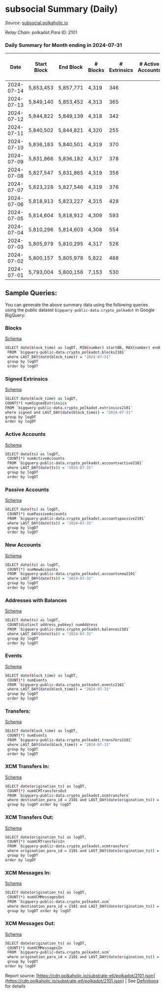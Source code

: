 # subsocial Summary (Daily)

_Source_: [subsocial.polkaholic.io](https://subsocial.polkaholic.io)

*Relay Chain*: polkadot
*Para ID*: 2101



### Daily Summary for Month ending in 2024-07-31


| Date    | Start Block | End Block | # Blocks | # Extrinsics | # Active Accounts | # Passive Accounts | # New Accounts | # Addresses | # Events  | # Transfers ($USD) | # XCM Transfers In ($USD) | # XCM Transfers Out ($USD) | # XCM In | # XCM Out | Issues |
|---------|-------------|-----------|----------|--------------|-------------------|--------------------|----------------|-------------|-----------|--------------------|---------------------------|----------------------------|----------|-----------|--------|
| 2024-07-14 | 5,853,453 | 5,857,771 | 4,319 | 346 |  |  |  | 32,082 | 10,039 | 3  |   |   |  |  |  |
| 2024-07-13 | 5,849,140 | 5,853,452 | 4,313 | 365 |  |  |  | 32,083 | 10,145 | 14  |   |   |  |  |  |
| 2024-07-12 | 5,844,822 | 5,849,139 | 4,318 | 342 |  |  |  | 32,083 | 10,092 | 9  |   |   |  |  |  |
| 2024-07-11 | 5,840,502 | 5,844,821 | 4,320 | 255 |  |  |  | 32,086 | 9,684 | 5  |   |   |  |  |  |
| 2024-07-10 | 5,836,183 | 5,840,501 | 4,319 | 370 |  |  |  | 32,086 | 10,134 | 2  |   |   |  |  |  |
| 2024-07-09 | 5,831,866 | 5,836,182 | 4,317 | 378 |  |  |  |  | 10,482 | 169  |   |   |  |  |  |
| 2024-07-08 | 5,827,547 | 5,831,865 | 4,319 | 356 |  |  |  |  | 10,075 | 1  |   |   |  |  |  |
| 2024-07-07 | 5,823,228 | 5,827,546 | 4,319 | 376 |  |  |  |  | 10,196 | 6  |   |   |  |  |  |
| 2024-07-06 | 5,818,913 | 5,823,227 | 4,315 | 428 |  |  |  |  | 10,450 | 11  |   |   |  |  |  |
| 2024-07-05 | 5,814,604 | 5,818,912 | 4,309 | 593 |  |  |  |  | 11,140 | 23  |   |   |  |  |  |
| 2024-07-04 | 5,810,296 | 5,814,603 | 4,308 | 554 |  |  |  |  | 10,976 | 12  |   |   |  |  |  |
| 2024-07-03 | 5,805,979 | 5,810,295 | 4,317 | 526 |  |  |  |  | 10,925 | 14  |   |   |  |  |  |
| 2024-07-02 | 5,800,157 | 5,805,978 | 5,822 | 488 |  |  |  |  | 13,623 | 14  |   |   |  |  |  |
| 2024-07-01 | 5,793,004 | 5,800,156 | 7,153 | 530 |  |  |  |  | 16,868 | 190  |   |   |  |  |  |

## Sample Queries:
You can generate the above summary data using the following queries using the public dataset `bigquery-public-data.crypto_polkadot` in Google BigQuery:


### Blocks 

[Schema](https://github.com/colorfulnotion/substrate-etl/blob/main/schema/blocks.json)

```bash
SELECT date(block_time) as logDT, MIN(number) startBN, MAX(number) endBN, COUNT(*) numBlocks 
 FROM `bigquery-public-data.crypto_polkadot.blocks2101`  
 where LAST_DAY(date(block_time)) = "2024-07-31" 
 group by logDT 
 order by logDT
```

### Signed Extrinsics 

[Schema](https://github.com/colorfulnotion/substrate-etl/blob/main/schema/extrinsics.json)

```bash
SELECT date(block_time) as logDT, 
COUNT(*) numSignedExtrinsics 
FROM `bigquery-public-data.crypto_polkadot.extrinsics2101`  
where signed and LAST_DAY(date(block_time)) = "2024-07-31" 
group by logDT 
order by logDT
```

### Active Accounts 

[Schema](https://github.com/colorfulnotion/substrate-etl/blob/main/schema/accountsactive.json)

```bash
SELECT date(ts) as logDT, 
 COUNT(*) numActiveAccounts 
 FROM `bigquery-public-data.crypto_polkadot.accountsactive2101` 
 where LAST_DAY(date(ts)) = "2024-07-31" 
 group by logDT 
 order by logDT
```

### Passive Accounts 

[Schema](https://github.com/colorfulnotion/substrate-etl/blob/main/schema/accountspassive.json)

```bash
SELECT date(ts) as logDT, 
 COUNT(*) numPassiveAccounts 
 FROM `bigquery-public-data.crypto_polkadot.accountspassive2101` 
 where LAST_DAY(date(ts)) = "2024-07-31" 
 group by logDT 
 order by logDT
```

### New Accounts 

[Schema](https://github.com/colorfulnotion/substrate-etl/blob/main/schema/accountsnew.json)

```bash
SELECT date(ts) as logDT, 
 COUNT(*) numNewAccounts 
 FROM `bigquery-public-data.crypto_polkadot.accountsnew2101` 
 where LAST_DAY(date(ts)) = "2024-07-31" 
 group by logDT
 order by logDT
```

### Addresses with Balances 

[Schema](https://github.com/colorfulnotion/substrate-etl/blob/main/schema/balances.json)

```bash
SELECT date(ts) as logDT,
 COUNT(distinct address_pubkey) numAddress 
 FROM `bigquery-public-data.crypto_polkadot.balances2101` 
 where LAST_DAY(date(ts)) = "2024-07-31" 
 group by logDT 
 order by logDT
```

### Events 

[Schema](https://github.com/colorfulnotion/substrate-etl/blob/main/schema/events.json)

```bash
SELECT date(block_time) as logDT, 
 COUNT(*) numEvents 
 FROM `bigquery-public-data.crypto_polkadot.events2101` 
 where LAST_DAY(date(block_time)) = "2024-07-31" 
 group by logDT 
 order by logDT
```

### Transfers:

[Schema](https://github.com/colorfulnotion/substrate-etl/blob/main/schema/transfers.json)

```bash
SELECT date(block_time) as logDT, 
 COUNT(*) numEvents 
 FROM `bigquery-public-data.crypto_polkadot.transfers2101` 
 where LAST_DAY(date(block_time)) = "2024-07-31" 
 group by logDT 
 order by logDT
```

### XCM Transfers In: 

[Schema](https://github.com/colorfulnotion/substrate-etl/blob/main/schema/xcmtransfers.json)

```bash
SELECT date(origination_ts) as logDT, 
 COUNT(*) numXCMTransfersOut 
 FROM `bigquery-public-data.crypto_polkadot.xcmtransfers` 
 where destination_para_id = 2101 and LAST_DAY(date(origination_ts)) = "2024-07-31" 
 group by logDT order by logDT
```

### XCM Transfers Out: 

[Schema](https://github.com/colorfulnotion/substrate-etl/blob/main/schema/xcmtransfers.json)

```bash
SELECT date(origination_ts) as logDT, 
 COUNT(*) numXCMTransfersIn 
 FROM `bigquery-public-data.crypto_polkadot.xcmtransfers` 
 where origination_para_id = 2101 and LAST_DAY(date(origination_ts)) = "2024-07-31" 
 group by logDT 
order by logDT
```

### XCM Messages In: 

[Schema](https://github.com/colorfulnotion/substrate-etl/blob/main/schema/xcm.json)

```bash
SELECT date(origination_ts) as logDT, 
 COUNT(*) numXCMMessagesOut 
 FROM `bigquery-public-data.crypto_polkadot.xcm` 
 where destination_para_id = 2101 and LAST_DAY(date(origination_ts)) = "2024-07-31" 
 group by logDT order by logDT
```

### XCM Messages Out: 

[Schema](https://github.com/colorfulnotion/substrate-etl/blob/main/schema/xcm.json)

```bash
SELECT date(origination_ts) as logDT, 
 COUNT(*) numXCMMessagesIn 
 FROM `bigquery-public-data.crypto_polkadot.xcm` 
 where origination_para_id = 2101 and LAST_DAY(date(origination_ts)) = "2024-07-31" 
 group by logDT 
order by logDT
```


Report source: [https://cdn.polkaholic.io/substrate-etl/polkadot/2101.json](https://cdn.polkaholic.io/substrate-etl/polkadot/2101.json) | See [Definitions](/DEFINITIONS.md) for details
